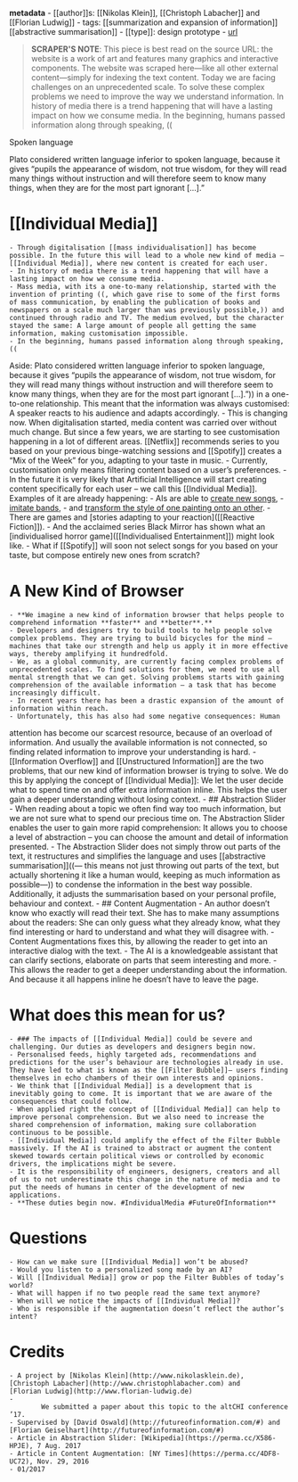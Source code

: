 **metadata**
    - [[author]]s: [[Nikolas Klein]], [[Christoph Labacher]] and [[Florian Ludwig]]
    - tags: [[summarization and expansion of information]] [[abstractive summarisation]]
    - [[type]]: design prototype
    - [url](http://futureofinformation.com/)
> **SCRAPER'S NOTE**: This piece is best read on the source URL: the website is a work of art and features many graphics and interactive components. The website was scraped here—like all other external content—simply for indexing the text content.
Today we are facing challenges on an unprecedented scale. To solve these complex problems we need to improve the way we understand information.
In history of media there is a trend happening that will have a lasting impact on how we consume media. In the beginning, humans passed information along through speaking, ((

Spoken language

Plato considered written language inferior to spoken language, because it gives “pupils the appearance of wisdom, not true wisdom, for they will read many things without instruction and will therefore seem to know many things, when they are for the most part ignorant […].”
# [[Individual Media]]
    - Through digitalisation [[mass individualisation]] has become possible. In the future this will lead to a whole new kind of media – [[Individual Media]], where new content is created for each user.
    - In history of media there is a trend happening that will have a lasting impact on how we consume media. 
    - Mass media, with its a one-to-many relationship, started with the invention of printing ((, which gave rise to some of the first forms of mass communication, by enabling the publication of books and newspapers on a scale much larger than was previously possible,)) and continued through radio and TV. The medium evolved, but the character stayed the same: A large amount of people all getting the same information, making customisation impossible.
    - In the beginning, humans passed information along through speaking, ((
Aside: Plato considered written language inferior to spoken language, because it gives “pupils the appearance of wisdom, not true wisdom, for they will read many things without instruction and will therefore seem to know many things, when they are for the most part ignorant […].”)) in a one-to-one relationship. This meant that the information was always customised: A speaker reacts to his audience and adapts accordingly. 
    - This is changing now. When digitalisation started, media content was carried over without much change. But since a few years, we are starting to see customisation happening in a lot of different areas. [[Netflix]] recommends series to you based on your previous binge-watching sessions and [[Spotify]] creates a “Mix of the Week” for you, adapting to your taste in music.
    - Currently, customisation only means filtering content based on a user’s preferences. 
    - In the future it is very likely that Artificial Intelligence will start creating content specifically for each user – we call this [[Individual Media]]. Examples of it are already happening: 
        - AIs are able to [create new songs](https://deepjazz.io), 
        - [imitate bands](http://www.flow-machines.com/ai-makes-pop-music/), 
        - and [transform the style of one painting onto an other](https://arxiv.org/abs/1605.04603).
        - There are games and [stories adapting to your reaction]([[Reactive Fiction]]). 
        - And the acclaimed series Black Mirror has shown what an [individualised horror game]([[Individualised Entertainment]]) might look like.
    - What if [[Spotify]] will soon not select songs for you based on your taste, but compose entirely new ones from scratch?
# A New Kind of Browser
    - **We imagine a new kind of information browser that helps people to comprehend information **faster** and **better**.**
    - Developers and designers try to build tools to help people solve complex problems. They are trying to build bicycles for the mind – machines that take our strength and help us apply it in more effective ways, thereby amplifying it hundredfold.
    - We, as a global community, are currently facing complex problems of unprecedented scales. To find solutions for them, we need to use all mental strength that we can get. Solving problems starts with gaining comprehension of the available information – a task that has become increasingly difficult.
    - In recent years there has been a drastic expansion of the amount of information within reach.
    - Unfortunately, this has also had some negative consequences: Human 
attention has become our scarcest resource, because of an overload of 
information. And usually the available information is not connected, so 
finding related information to improve your understanding is hard.
    - [[Information Overflow]] and [[Unstructured Information]] are the two problems, that our new kind of information browser is trying to solve. We do this by applying the concept of [[Individual Media]]: We let the user decide what to spend time on and offer extra information inline. This helps the user gain a deeper understanding without losing context.
    - ## Abstraction Slider
        - When reading about a topic we often find way too much information, but 
we are not sure what to spend our precious time on. The Abstraction Slider enables the user to gain more rapid comprehension: It allows you to choose a level of abstraction – you can choose the amount and detail of information presented.
        - The Abstraction Slider does not simply throw out parts of the text, it restructures and simplifies the language and uses [[abstractive summarisation]]((— this means not just throwing out parts of the text, but actually shortening it like a human would, keeping as much information as possible—)) to condense the information in the best way possible. Additionally, it adjusts the summarisation based on your personal profile, behaviour and context.
    - ## Content Augmentation
        - An author doesn’t know who exactly will read their text. She has to make many assumptions about the readers: She can only guess what they already know, what they find interesting or hard to understand and what they will disagree with.
        - Content Augmentations fixes this, by allowing the reader to get into an interactive dialog with the text.
        - The AI is a knowledgeable assistant that can clarify sections, elaborate on  parts that seem interesting and more.
        - This allows the reader to get a deeper understanding about the information. And because it all happens inline he doesn’t have to leave the page.
# What does this mean for us?
    - ### The impacts of [[Individual Media]] could be severe and challenging. Our duties as developers and designers begin now.
    - Personalised feeds, highly targeted ads, recommendations and predictions for the user’s behaviour are technologies already in use. They have led to what is known as the [[Filter Bubble]]– users finding themselves in echo chambers of their own interests and opinions.
    - We think that [[Individual Media]] is a development that is inevitably going to come. It is important that we are aware of the consequences that could follow.
    - When applied right the concept of [[Individual Media]] can help to improve personal comprehension. But we also need to increase the shared comprehension of information, making sure collaboration continuous to be possible.
    - [[Individual Media]] could amplify the effect of the Filter Bubble massively. If the AI is trained to abstract or augment the content skewed towards certain political views or controlled by economic drivers, the implications might be severe.
    - It is the responsibility of engineers, designers, creators and all of us to not underestimate this change in the nature of media and to put the needs of humans in center of the development of new applications.
    - **These duties begin now. #IndividualMedia #FutureOfInformation**
# Questions
    - How can we make sure [[Individual Media]] won’t be abused?
    - Would you listen to a personalized song made by an AI?
    - Will [[Individual Media]] grow or pop the Filter Bubbles of today’s world?
    - What will happen if no two people read the same text anymore?
    - When will we notice the impacts of [[Individual Media]]?
    - Who is responsible if the augmentation doesn’t reflect the author’s intent?
# Credits
    - A project by [Nikolas Klein](http://www.nikolasklein.de), [Christoph Labacher](http://www.christophlabacher.com) and [Florian Ludwig](http://www.florian-ludwig.de)
    - 
            We submitted a paper about this topic to the altCHI conference ’17.
    - Supervised by [David Oswald](http://futureofinformation.com/#) and [Florian Geiselhart](http://futureofinformation.com/#)
    - Article in Abstraction Slider: [Wikipedia](https://perma.cc/X586-HPJE), 7 Aug. 2017
    - Article in Content Augmentation: [NY Times](https://perma.cc/4DF8-UC72), Nov. 29, 2016
    - 01/2017
